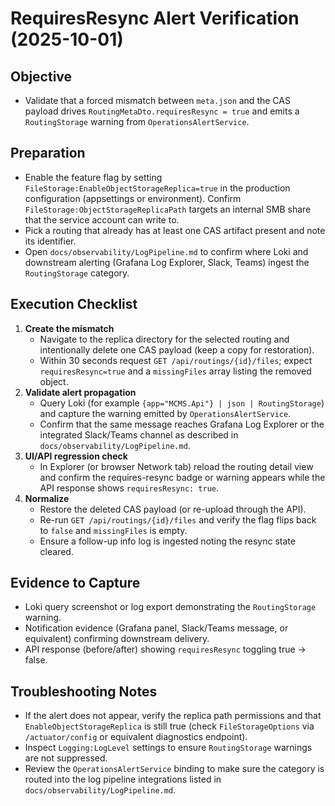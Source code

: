 # RequiresResync Alert Verification (2025-10-01)

## Objective
- Validate that a forced mismatch between `meta.json` and the CAS payload drives `RoutingMetaDto.requiresResync = true` and emits a `RoutingStorage` warning from `OperationsAlertService`.

## Preparation
- Enable the feature flag by setting `FileStorage:EnableObjectStorageReplica=true` in the production configuration (appsettings or environment). Confirm `FileStorage:ObjectStorageReplicaPath` targets an internal SMB share that the service account can write to.
- Pick a routing that already has at least one CAS artifact present and note its identifier.
- Open `docs/observability/LogPipeline.md` to confirm where Loki and downstream alerting (Grafana Log Explorer, Slack, Teams) ingest the `RoutingStorage` category.

## Execution Checklist
1. **Create the mismatch**  
   - Navigate to the replica directory for the selected routing and intentionally delete one CAS payload (keep a copy for restoration).  
   - Within 30 seconds request `GET /api/routings/{id}/files`; expect `requiresResync=true` and a `missingFiles` array listing the removed object.
2. **Validate alert propagation**  
   - Query Loki (for example `{app="MCMS.Api"} | json | RoutingStorage`) and capture the warning emitted by `OperationsAlertService`.  
   - Confirm that the same message reaches Grafana Log Explorer or the integrated Slack/Teams channel as described in `docs/observability/LogPipeline.md`.
3. **UI/API regression check**  
   - In Explorer (or browser Network tab) reload the routing detail view and confirm the requires-resync badge or warning appears while the API response shows `requiresResync: true`.
4. **Normalize**  
   - Restore the deleted CAS payload (or re-upload through the API).  
   - Re-run `GET /api/routings/{id}/files` and verify the flag flips back to `false` and `missingFiles` is empty.  
   - Ensure a follow-up info log is ingested noting the resync state cleared.

## Evidence to Capture
- Loki query screenshot or log export demonstrating the `RoutingStorage` warning.
- Notification evidence (Grafana panel, Slack/Teams message, or equivalent) confirming downstream delivery.
- API response (before/after) showing `requiresResync` toggling true -> false.

## Troubleshooting Notes
- If the alert does not appear, verify the replica path permissions and that `EnableObjectStorageReplica` is still true (check `FileStorageOptions` via `/actuator/config` or equivalent diagnostics endpoint).  
- Inspect `Logging:LogLevel` settings to ensure `RoutingStorage` warnings are not suppressed.  
- Review the `OperationsAlertService` binding to make sure the category is routed into the log pipeline integrations listed in `docs/observability/LogPipeline.md`.
